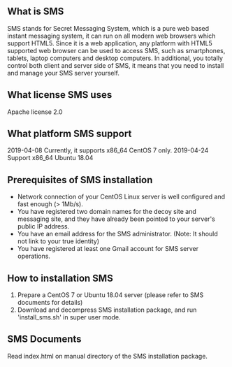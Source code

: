 What is SMS
-----------
SMS stands for Secret Messaging System, which is a pure web based instant messaging system, it can run on all modern web browsers which support HTML5.
Since it is a web application, any platform with HTML5 supported web browser can be used to access SMS, such as smartphones, tablets, laptop computers
and desktop computers. In additional, you totally control both client and server side of SMS, it means that you need to install and manage your SMS
server yourself.

What license SMS uses
---------------------
Apache license 2.0

What platform SMS support
-------------------------
2019-04-08  Currently, it supports x86_64 CentOS 7 only.
2019-04-24  Support x86_64 Ubuntu 18.04

Prerequisites of SMS installation
---------------------------------
- Network connection of your CentOS Linux server is well configured and fast enough (> 1Mb/s).
- You have registered two domain names for the decoy site and messaging site, and they have already been pointed to your server's public IP address.
- You have an email address for the SMS administrator. (Note: It should not link to your true identity)
- You have registered at least one Gmail account for SMS server operations.

How to installation SMS
-----------------------
1. Prepare a CentOS 7 or Ubuntu 18.04 server (please refer to SMS documents for details)
2. Download and decompress SMS installation package, and run 'install_sms.sh' in super user mode.

SMS Documents
-------------
Read index.html on manual directory of the SMS installation package.
